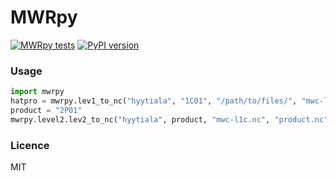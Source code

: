 # MWRpy

[![MWRpy tests](https://github.com/actris-cloudnet/mwrpy/actions/workflows/test.yml/badge.svg)](https://github.com/actris-cloudnet/mwrpy/actions/workflows/test.yml)
[![PyPI version](https://badge.fury.io/py/mwrpy.svg)](https://badge.fury.io/py/mwrpy)

### Usage

```python
import mwrpy
hatpro = mwrpy.lev1_to_nc("hyytiala", "1C01", "/path/to/files/", "mwc-l1c.nc")
product = "2P01"
mwrpy.level2.lev2_to_nc("hyytiala", product, "mwc-l1c.nc", "product.nc")

```


### Licence

MIT


[//]: # (MWRpy is a Python based software to process RPG Microwave Radiometer data and is developed at the University of Cologne, Germany as part of the [Aerosol, Clouds and Trace Gases Research Infrastructure &#40;ACTRIS&#41;]&#40;https://actris.eu/&#41;.)

[//]: # (The software features reading raw data, Level 1 quality control, generation of Level 2 data products and visualization.)

[//]: # ()
[//]: # (The data format including metadata information, variable names and file naming is designed to be compliant with the data structure and naming convention developed in the [EUMETNET Profiling Programme E-PROFILE]&#40;https://www.eumetnet.eu/&#41;.)

[//]: # ()
[//]: # (![MWRpy example output]&#40;https://atmos.meteo.uni-koeln.de/~hatpro/quicklooks/obs/site/jue/tophat/actris/level2/2022/10/29/20221029_juelich_temperature.png&#41;)

[//]: # ()
[//]: # (## MWRpy Structure)

[//]: # ()
[//]: # (`mwrpy/rpg_mwr.py` contains the base class <b>RpgArray</b> for storing variables as netCDF4.)

[//]: # ()
[//]: # (### `mwrpy/site_config/`)

[//]: # ()
[//]: # (This folder contains configuration files for each instrument type in `instrument.yaml` and subfolders for each site, where retrieval coeffiecients are stored in `coefficients/` and `config.yaml` defines site specific information &#40;including input and output data paths&#41;, which needs to be modified and is used for processing purposes and metadata generation.)

[//]: # ()
[//]: # (### `mwrpy/level1/`)

[//]: # ()
[//]: # (<b>*lev1_to_nc*</b> in `write_lev1.py` reads the raw binary files &#40;.BRT, .BLB/.BLS, .IRT, .MET, .HKD&#41; stored in the same folder containing data of one day, applies quality control &#40;`quality_control.py`&#41; and writes it into a netCDF4 file using metadata defined in `lev1_meta_nc.py`.)

[//]: # ()
[//]: # (#### Quality flags &#40;bit variable&#41;)

[//]: # (    # Bit 1: missing_tb)

[//]: # (    # Bit 2: tb_below_threshold)

[//]: # (    # Bit 3: tb_above_threshold)

[//]: # (    # Bit 4: spectral_consistency_above_threshold)

[//]: # (    # Bit 5: receiver_sanity_failed)

[//]: # (    # Bit 6: rain_detected)

[//]: # (    # Bit 7: sun_in_beam)

[//]: # (    # Bit 8: tb_offset_above_threshold)

[//]: # ()
[//]: # (#### Level 1 Data Types)

[//]: # (* 1B01: MWR brightnesss temperatures from .BRT and .BLB/.BLS files)

[//]: # (* 1B11: IR brightnesss temperatures from .IRT files)

[//]: # (* 1B21: Weather station data from .MET files)

[//]: # (* 1C01: Combined data type with time corresponding to 1B01)

[//]: # ()
[//]: # (### `mwrpy/level2/`)

[//]: # ()
[//]: # (<b>*lev2_to_nc*</b> in `write_lev2.py` reads Level 1 files, applies retrieval coefficients read in by `get_ret_coeff.py` for Level 2 products and writes it into a netCDF4 file using metadata defined in `lev2_meta_nc.py`. For the LWP product an offset correction is applied &#40;`lwp_offset.py`&#41;.)

[//]: # ()
[//]: # (#### Level 2 Data Types)

[//]: # (* 2I01: Liquid water path &#40;LWP&#41;)

[//]: # (* 2I02: Integrated water vapor &#40;IWV&#41;)

[//]: # (* 2P01: Temperature profiles from single-pointing observations)

[//]: # (* 2P02: Temperature profiles from multiple-pointing observations)

[//]: # (* 2P03: Absolute humidity profiles)

[//]: # (* 2P04: Relative humidity profiles &#40;derived from 2P01/2P02 + 2P03&#41;)

[//]: # (* 2P07: Potential temperature &#40;derived from 2P01/2P02 + 2P03&#41;)

[//]: # (* 2P08: Equivalent potential temperature &#40;derived from 2P01/2P02 + 2P03&#41;)

[//]: # (* 2S02: Brightness temperature spectrum)

[//]: # ()
[//]: # (### `mwrpy/plots/`)

[//]: # ()
[//]: # (<b>*generate_figure*</b> in `generate_plots.py` creates .png figures using plot specific metadata defined in `plot_meta.py`.)

[//]: # ()
[//]: # (<b>*generate_stat*</b> in `stat_plot.py` creates statistic plots &#40;called by `stats` as product, see below&#41; as .png figures using plot specific metadata defined in `stat_meta.py`.)

[//]: # ()
[//]: # (## How to run the software)

[//]: # ()
[//]: # (Running the software is based on a wrapper script `mwrpy/mwrpy.py`:)

[//]: # ()
[//]: # (    usage: mwrpy.py [-h] -s SITE [-d YYYY-MM-DD] [--start YYYY-MM-DD])

[//]: # (                           [--stop YYYY-MM-DD] [-p ...] COMMAND ...)

[//]: # ()
[//]: # ()
[//]: # (The following general arguments can be used and must be issued before the command argument:)

[//]: # ()
[//]: # ()
[//]: # (| Short | Long         | Default           | Description                                                                        |)

[//]: # (|:------|:-------------|:------------------|:-----------------------------------------------------------------------------------|)

[//]: # (| `-h`  | `--help`     |                   | Show help and exit.                                                                |)

[//]: # (| `-s`  | `--site`     |                   | Site to process data from, e.g, `hyytiala`. Required.                              |)

[//]: # (| `-d`  | `--date`     |                   | Single date to be processed. Alternatively, `--start` and `--stop` can be defined. |)

[//]: # (|       | `--start`    | `current day - 1` | Starting date.                                                                     |)

[//]: # (|       | `--stop`     | `current day `    | Stopping date.                                                                     |)

[//]: # (| `-p`  | `--products` | all               | Processed products, e.g, `1C01, 2I02, 2P03, stats`.                                |)

[//]: # ()
[//]: # ()
[//]: # (### Commands)

[//]: # ()
[//]: # (### `process`)

[//]: # ()
[//]: # (The `process` command processes standard MWR products using the script `mwrpy/process_mwrpy.py`, where functions for generating and visualizing Level 1 and Level 2 products are called &#40;<b>*lev1_to_nc*, *lev2_to_nc*, *generate_figure*</b>&#41;.)

[//]: # ()
[//]: # (In addition to the general arguments, it accepts the following special arguments.)

[//]: # ()
[//]: # (| Short | Long                   | Default | Description                                                                        |)

[//]: # (|:------|:-----------------------|:--------|:-----------------------------------------------------------------------------------|)

[//]: # (| `-f`  | `--figure`             | `False` | Produce figures only; no processing.)
